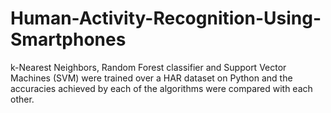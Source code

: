 # Human-Activity-Recognition-Using-Smartphones
 k-Nearest Neighbors, Random Forest classifier and Support Vector Machines (SVM) were trained over a HAR dataset on Python and the accuracies achieved by each of the algorithms were compared with each other.
